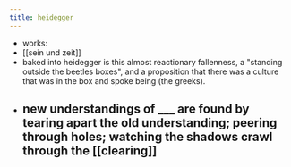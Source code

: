 ```yaml
---
title: heidegger
---
```


- works:
- [[sein und zeit]]
- baked into heidegger is this almost reactionary fallenness, a "standing outside the beetles boxes", and a proposition that there was a culture that was in the box and spoke being (the greeks).
- new understandings of ___ are found by tearing apart the old understanding; peering through holes; watching the shadows crawl through the [[clearing]]
  -
